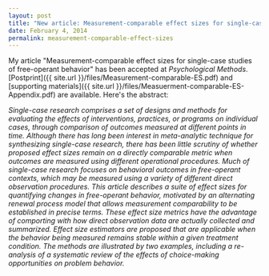 ```yaml
---
layout: post
title: "New article: Measurement-comparable effect sizes for single-case studies of free-operant behavior"
date: February 4, 2014
permalink: measurement-comparable-effect-sizes
---
```


My article "Measurement-comparable effect sizes for single-case studies of free-operant behavior" has been accepted at _Psychological Methods_. [Postprint]({{ site.url }}/files/Measurement-comparable-ES.pdf) and  [supporting materials]({{ site.url }}/files/Measuerment-comparable-ES-Appendix.pdf) are available. Here's the abstract:

_Single-case research comprises a set of designs and methods for evaluating the effects of interventions, practices, or programs on individual cases, through comparison of outcomes measured at different points in time. Although there has long been interest in meta-analytic technique for synthesizing single-case research, there has been little scrutiny of whether proposed effect sizes remain on a directly comparable metric when outcomes are measured using different operational procedures. Much of single-case research focuses on behavioral outcomes in free-operant contexts, which may be measured using a variety of different direct observation procedures. This article describes a suite of effect sizes for quantifying changes in free-operant behavior, motivated by an alternating renewal process model that allows measurement comparability to be established in precise terms. These effect size metrics have the advantage of comporting with how direct observation data are actually collected and summarized. Effect size estimators are proposed that are applicable when the behavior being measured remains stable within a given treatment condition. The methods are illustrated by two examples, including a re-analysis of a systematic review of the effects of choice-making opportunities on problem behavior._
